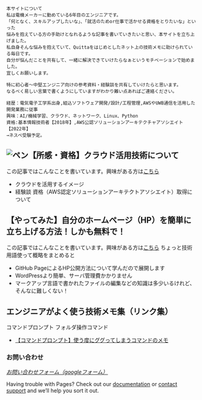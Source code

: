 
```
本サイトについて
私は電機メーカーに勤めている6年目のエンジニアです。
「何となく、スキルアップしたいな」、「就活のためor仕事で活かせる資格をとりたいな」といった
悩みを抱えている方の手助けとなれるような記事を書いていきたいと思い、本サイトを立ち上げました。
私自身そんな悩みを抱えていて、Quittaをはじめとしたネット上の技術メモに助けられている毎日です。
自分が悩んだことを共有して、一緒に解決できていけたらなぁというモチベーションで始めました。
宜しくお願いします。

特に初心者〜中堅エンジニア向けの参考資料・経験談を共有していけたらと思います。
なるべく易しい言葉で書くようにしていますがわかり難い点あればご連絡ください。

経歴：電気電子工学系出身,組込ソフトウェア開発/設計/工程管理,AWSやUWB通信を活用した開発業務に従事
興味：AI/機械学習、クラウド、ネットワーク、Linux、Python
資格:基本情報技術者【2018年】,AWS公認ソリューションアーキテクチャアソシエイト【2022年】
→ネスペ受験予定。
```

## ![ペン](https://kissshot-skup.github.io/webpage/docs/imagesa/pen.png)【所感・資格】クラウド活用技術について
この記事ではこんなことを書いています。興味がある方は[こちら](https://kissshot-skup.github.io/webpage/GitHub_Page)
- クラウドを活用するイメージ
- 経験談 資格（AWS認定ソリューションアーキテクトアソシエイト）取得について


## 【やってみた】自分のホームページ（HP）を簡単に立ち上げる方法！しかも無料で！
この記事ではこんなことを書いています。興味がある方は[こちら](https://kissshot-skup.github.io/webpage/GitHub_Page)
ちょっと技術用語使って概略をまとめると
- GitHub PageによるHP公開方法について学んだので展開します
- WordPressより簡単、サーバ管理費かかりません
- マークアップ言語で書かれたファイルの編集などの知識は多少いるけれど、そんなに難しくない！


## エンジニアがよく使う技術メモ集（リンク集）
コマンドプロンプト フォルダ操作コマンド
- [【コマンドプロンプト】使う度にググってしまうコマンドのメモ](http://mosinoma.cocolog-nifty.com/blog/2010/08/post-da45.html)


### お問い合わせ

[_お問い合わせフォーム（googleフォーム）_](https://docs.google.com/forms/d/e/1FAIpQLSfpbvbT_OmlYiQRZCubeB3hX8pdq3BXhGoAs0Ug0F3iY_x3ew/viewform?usp=sf_link)

Having trouble with Pages? Check out our [documentation](https://docs.github.com/categories/github-pages-basics/) or [contact support](https://support.github.com/contact) and we’ll help you sort it out.

